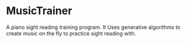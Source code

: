# MusicTrainer
A piano sight reading training program. It Uses generative algorithms to create music on the fly to practice sight reading with.
